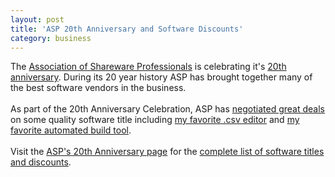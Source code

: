 ```yaml
---
layout: post
title: 'ASP 20th Anniversary and Software Discounts'
category: business
---
```


The <a href="http://www.asp-shareware.org">Association of Shareware Professionals</a> is celebrating it's <a href="http://anniversary.asp-shareware.org">20th anniversary</a>.  During its 20 year history ASP has brought together many of the best software vendors in the business.  <br /><br />As part of the 20th Anniversary Celebration, ASP has <a href="http://anniversary.asp-shareware.org">negotiated great deals</a> on some quality software title including <a href="http://www.whitepeaksoftware.com/csveditor.aspx">my favorite .csv editor</a> and <a href="http://www.finalbuilder.com/">my favorite automated build tool</a>.<br /><br />Visit the <a href="http://anniversary.asp-shareware.org">ASP's 20th Anniversary page</a> for the <a href="http://anniversary.asp-shareware.org">complete list of software titles and discounts</a>.
